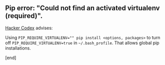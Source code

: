 ## Pip error: "Could not find an activated virtualenv (required)".

[Hacker Codex](http://hackercodex.com/guide/python-development-environment-on-mac-osx/#restricting-pip-to-virtual-environments) advises:

Using `PIP_REQUIRE_VIRTUALENV="" pip install <options, packages>` to turn off `PIP_REQUIRE_VIRTUALENV=true` in `~/.bash_profile`. That allows global pip installations.

[end]
